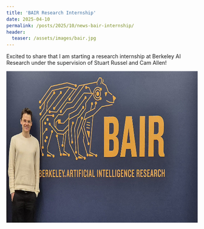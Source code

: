 ```yaml
---
title: 'BAIR Research Internship'
date: 2025-04-10
permalink: /posts/2025/10/news-bair-internship/
header:
  teaser: /assets/images/bair.jpg
---
```


Excited to share that I am starting a research internship at Berkeley AI Research under the supervision of Stuart Russel and Cam Allen!

<img src="/assets/images/bair.jpg" alt="Picture at BAIR Office" width="600" height="400" loading="lazy">